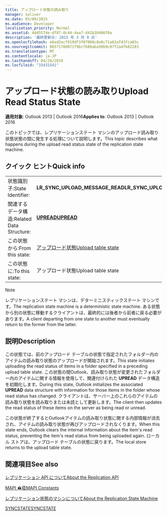 ```yaml
---
title: アップロード状態の読み取り
manager: soliver
ms.date: 03/09/2015
ms.audience: Developer
localization_priority: Normal
ms.assetid: 4d45574e-df87-8c44-4aa7-d41b38406f0a
description: '最終更新日: 2015 年 3 月 9 日'
ms.openlocfilehash: e8ad2acf019df3f07060c8e8c71a62afd3fca03c
ms.sourcegitcommit: 8657170d071f9bcf680aba50b9c07f2a4fb82283
ms.translationtype: MT
ms.contentlocale: ja-JP
ms.lasthandoff: 04/28/2019
ms.locfileid: "33431541"
---
```

# <a name="upload-read-status-state"></a><span data-ttu-id="a9ef8-103">アップロード状態の読み取り</span><span class="sxs-lookup"><span data-stu-id="a9ef8-103">Upload Read Status State</span></span>

  
  
<span data-ttu-id="a9ef8-104">**適用対象**: Outlook 2013 | Outlook 2016</span><span class="sxs-lookup"><span data-stu-id="a9ef8-104">**Applies to**: Outlook 2013 | Outlook 2016</span></span> 
  
 <span data-ttu-id="a9ef8-105">このトピックでは、レプリケーションステート マシンのアップロード読み取り状態状態の間に発生する処理について説明します。</span><span class="sxs-lookup"><span data-stu-id="a9ef8-105">This topic describes what happens during the upload read status state of the replication state machine.</span></span> 
  
## <a name="quick-info"></a><span data-ttu-id="a9ef8-106">クイック ヒント</span><span class="sxs-lookup"><span data-stu-id="a9ef8-106">Quick info</span></span>

|||
|:-----|:-----|
|<span data-ttu-id="a9ef8-107">状態識別子:</span><span class="sxs-lookup"><span data-stu-id="a9ef8-107">State Identifier:</span></span>  <br/> |<span data-ttu-id="a9ef8-108">**LR_SYNC_UPLOAD_MESSAGE_READ**</span><span class="sxs-lookup"><span data-stu-id="a9ef8-108">**LR_SYNC_UPLOAD_MESSAGE_READ**</span></span> <br/> |
|<span data-ttu-id="a9ef8-109">関連するデータ構造:</span><span class="sxs-lookup"><span data-stu-id="a9ef8-109">Related Data Structure:</span></span>  <br/> |<span data-ttu-id="a9ef8-110">**[UPREAD](upread.md)**</span><span class="sxs-lookup"><span data-stu-id="a9ef8-110">**[UPREAD](upread.md)**</span></span> <br/> |
|<span data-ttu-id="a9ef8-111">この状態から:</span><span class="sxs-lookup"><span data-stu-id="a9ef8-111">From this state:</span></span>  <br/> |[<span data-ttu-id="a9ef8-112">アップロード状態</span><span class="sxs-lookup"><span data-stu-id="a9ef8-112">Upload table state</span></span>](upload-table-state.md) <br/> |
|<span data-ttu-id="a9ef8-113">この状態に:</span><span class="sxs-lookup"><span data-stu-id="a9ef8-113">To this state:</span></span>  <br/> |<span data-ttu-id="a9ef8-114">アップロード状態</span><span class="sxs-lookup"><span data-stu-id="a9ef8-114">Upload table state</span></span>  <br/> |
   
> [!NOTE]
> <span data-ttu-id="a9ef8-115">レプリケーションステート マシンは、デターミニスティックステート マシンです。</span><span class="sxs-lookup"><span data-stu-id="a9ef8-115">The replication state machine is a deterministic state machine.</span></span> <span data-ttu-id="a9ef8-116">ある状態から別の状態に移動するクライアントは、最終的には後者から前者に戻る必要があります。</span><span class="sxs-lookup"><span data-stu-id="a9ef8-116">A client departing from one state to another must eventually return to the former from the latter.</span></span> 
  
## <a name="description"></a><span data-ttu-id="a9ef8-117">説明</span><span class="sxs-lookup"><span data-stu-id="a9ef8-117">Description</span></span>

<span data-ttu-id="a9ef8-118">この状態では、前のアップロード テーブルの状態で指定されたフォルダー内のアイテムの読み取り状態のアップロードが開始されます。</span><span class="sxs-lookup"><span data-stu-id="a9ef8-118">This state initiates uploading the read status of items in a folder specified in a preceding upload table state.</span></span> <span data-ttu-id="a9ef8-119">この状態の間Outlook、読み取り状態が変更されたフォルダー内のアイテムに関する情報を使用して、関連付けられた **UPREAD** データ構造を初期化します。</span><span class="sxs-lookup"><span data-stu-id="a9ef8-119">During this state, Outlook initializes the associated **UPREAD** data structure with information for those items in the folder whose read status has changed.</span></span> <span data-ttu-id="a9ef8-120">クライアントは、サーバー上のこれらのアイテムの読み取り状態を読み取りまたは未読として更新します。</span><span class="sxs-lookup"><span data-stu-id="a9ef8-120">The client then updates the read status of these items on the server as being read or unread.</span></span> 
  
<span data-ttu-id="a9ef8-121">この状態が終了するとOutlookアイテムの読み取り状態に関する内部情報が消去され、アイテムの読み取り状態が再びアップロードされなくります。</span><span class="sxs-lookup"><span data-stu-id="a9ef8-121">When this state ends, Outlook clears the internal information about the item's read status, preventing the item's read status from being uploaded again.</span></span> <span data-ttu-id="a9ef8-122">ローカル ストアは、アップロード テーブルの状態に戻ります。</span><span class="sxs-lookup"><span data-stu-id="a9ef8-122">The local store returns to the upload table state.</span></span>
  
## <a name="see-also"></a><span data-ttu-id="a9ef8-123">関連項目</span><span class="sxs-lookup"><span data-stu-id="a9ef8-123">See also</span></span>



[<span data-ttu-id="a9ef8-124">レプリケーション API について</span><span class="sxs-lookup"><span data-stu-id="a9ef8-124">About the Replication API</span></span>](about-the-replication-api.md)
  
[<span data-ttu-id="a9ef8-125">MAPI �萔</span><span class="sxs-lookup"><span data-stu-id="a9ef8-125">MAPI Constants</span></span>](mapi-constants.md)
  
[<span data-ttu-id="a9ef8-126">レプリケーション状態のマシンについて</span><span class="sxs-lookup"><span data-stu-id="a9ef8-126">About the Replication State Machine</span></span>](about-the-replication-state-machine.md)
  
[<span data-ttu-id="a9ef8-127">SYNCSTATE</span><span class="sxs-lookup"><span data-stu-id="a9ef8-127">SYNCSTATE</span></span>](syncstate.md)

